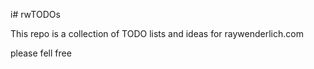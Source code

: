 i# rwTODOs

This repo is a collection of TODO lists and ideas for raywenderlich.com

please fell free
